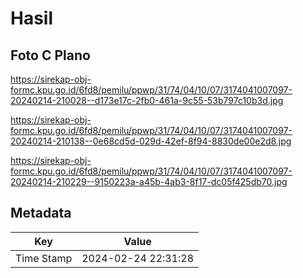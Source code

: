 # Hasil

## Foto C Plano

https://sirekap-obj-formc.kpu.go.id/6fd8/pemilu/ppwp/31/74/04/10/07/3174041007097-20240214-210028--d173e17c-2fb0-461a-9c55-53b797c10b3d.jpg

https://sirekap-obj-formc.kpu.go.id/6fd8/pemilu/ppwp/31/74/04/10/07/3174041007097-20240214-210138--0e68cd5d-029d-42ef-8f94-8830de00e2d8.jpg

https://sirekap-obj-formc.kpu.go.id/6fd8/pemilu/ppwp/31/74/04/10/07/3174041007097-20240214-210229--9150223a-a45b-4ab3-8f17-dc05f425db70.jpg


## Metadata

| Key        | Value               |
| ---------- | ------------------- |
| Time Stamp | 2024-02-24 22:31:28 |



